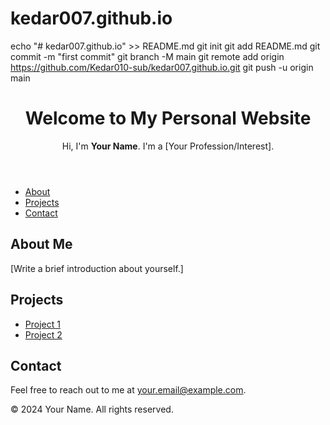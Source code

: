 # kedar007.github.io
echo "# kedar007.github.io" >> README.md
git init
git add README.md
git commit -m "first commit"
git branch -M main
git remote add origin https://github.com/Kedar010-sub/kedar007.github.io.git
git push -u origin main
<!DOCTYPE html>
<html lang="en">
<head>
  <meta charset="UTF-8">
  <meta Kedar Kothe="viewport" content="width=device-width, initial-scale=1.0">
  <title>Kedar Kothe - Portfolio</title>
  <link rel="stylesheet" href="style.css">
</head>
<body>
  <header>
    <h1>Welcome to My Personal Website</h1>
    <p>Hi, I'm <strong>Your Name</strong>. I'm a [Your Profession/Interest].</p>
  </header>

  <nav>
    <ul>
      <li><a href="#about">About</a></li>
      <li><a href="#projects">Projects</a></li>
      <li><a href="#contact">Contact</a></li>
    </ul>
  </nav>

  <section id="about">
    <h2>About Me</h2>
    <p>[Write a brief introduction about yourself.]</p>
  </section>

  <section id="projects">
    <h2>Projects</h2>
    <ul>
      <li><a href="https://github.com/yourusername/project1">Project 1</a></li>
      <li><a href="https://github.com/yourusername/project2">Project 2</a></li>
    </ul>
  </section>

  <section id="contact">
    <h2>Contact</h2>
    <p>Feel free to reach out to me at <a href="mailto:your.email@example.com">your.email@example.com</a>.</p>
  </section>

  <footer>
    <p>&copy; 2024 Your Name. All rights reserved.</p>
  </footer>
</body>
</html>
